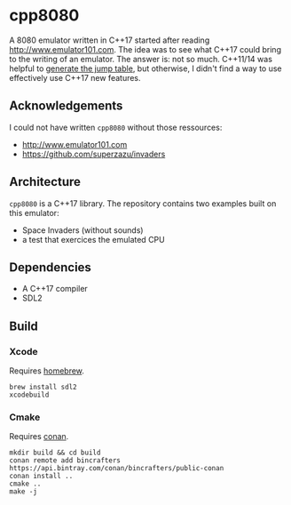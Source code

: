 # cpp8080
A 8080 emulator written in C++17 started after reading http://www.emulator101.com.
The idea was to see what C++17 could bring to the writing of an emulator.
The answer is: not so much. C++11/14 was helpful to [generate the jump table](https://github.com/ahamez/cpp8080/blob/bf9a7a05708fe299685fba1b94e8f5bb06e05962/cpp8080/meta/instruction.hh#L29),
but otherwise, I didn't find a way to use effectively use C++17 new features.

## Acknowledgements
I could not have written `cpp8080` without those ressources:
- http://www.emulator101.com
- https://github.com/superzazu/invaders

## Architecture
`cpp8080` is a C++17 library. The repository contains two examples built on this emulator:
- Space Invaders (without sounds)
- a test that exercices the emulated CPU

## Dependencies
- A C++17 compiler
- SDL2

## Build

### Xcode
Requires [homebrew](https://brew.sh).
```
brew install sdl2
xcodebuild
```

### Cmake
Requires [conan](https://conan.io).
```
mkdir build && cd build
conan remote add bincrafters https://api.bintray.com/conan/bincrafters/public-conan
conan install ..
cmake ..
make -j
```
